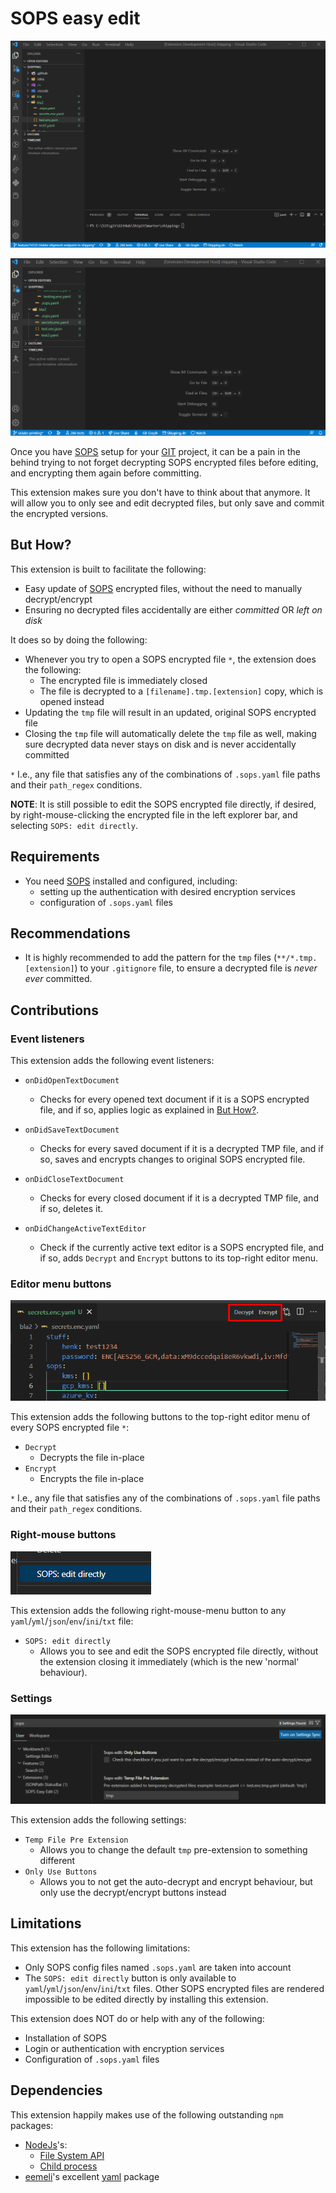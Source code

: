 # SOPS easy edit

![SOPS edit use gif](https://raw.githubusercontent.com/shipitsmarter/vscode-sops-edit/main/img/sops_edit_use_gif.gif)

![Decrypt Encrypt use gif](https://raw.githubusercontent.com/shipitsmarter/vscode-sops-edit/main/img/decrypt_encrypt_use_gif.gif)

Once you have [SOPS](https://github.com/mozilla/sops) setup for your [GIT](https://git-scm.com/) project, it can be a pain in the behind trying to not forget decrypting SOPS encrypted files before editing, and encrypting them again before committing.

This extension makes sure you don't have to think about that anymore. It will allow you to only see and edit decrypted files, but only save and commit the encrypted versions.

## But How?

This extension is built to facilitate the following:
- Easy update of [SOPS](https://github.com/mozilla/sops) encrypted files, without the need to manually decrypt/encrypt
- Ensuring no decrypted files accidentally are either _committed_ OR _left on disk_

It does so by doing the following:
- Whenever you try to open a SOPS encrypted file `*`, the extension does the following:
  - The encrypted file is immediately closed
  - The file is decrypted to a `[filename].tmp.[extension]` copy, which is opened instead
- Updating the `tmp` file will result in an updated, original SOPS encrypted file
- Closing the `tmp` file will automatically delete the `tmp` file as well, making sure decrypted data never stays on disk and is never accidentally committed

`*` I.e., any file that satisfies any of the combinations of `.sops.yaml` file paths and their `path_regex` conditions.

**NOTE**: It is still possible to edit the SOPS encrypted file directly, if desired, by right-mouse-clicking the encrypted file in the left explorer bar, and selecting `SOPS: edit directly`.

## Requirements
- You need [SOPS](https://github.com/mozilla/sops) installed and configured, including:
  - setting up the authentication with desired encryption services
  - configuration of `.sops.yaml` files

## Recommendations
- It is highly recommended to add the pattern for the `tmp` files (`**/*.tmp.[extension]`) to your `.gitignore` file, to ensure a decrypted file is *never ever* committed.

## Contributions

### Event listeners
This extension adds the following event listeners:
- `onDidOpenTextDocument` 
  - Checks for every opened text document if it is a SOPS encrypted file, and if so, applies logic as explained in [But How?](#but-how).

- `onDidSaveTextDocument`
  - Checks for every saved document if it is a decrypted TMP file, and if so, saves and encrypts changes to original SOPS encrypted file.

- `onDidCloseTextDocument`
  - Checks for every closed document if it is a decrypted TMP file, and if so, deletes it.
  
- `onDidChangeActiveTextEditor`
  - Check if the currently active text editor is a SOPS encrypted file, and if so, adds `Decrypt` and `Encrypt` buttons to its top-right editor menu.

### Editor menu buttons

![Decrypt encrypt](https://raw.githubusercontent.com/shipitsmarter/vscode-sops-edit/main/img/editor_decrypt_encrypt.png)

This extension adds the following buttons to the top-right editor menu of every SOPS encrypted file `*`:
- `Decrypt`
  - Decrypts the file in-place
- `Encrypt`
  - Encrypts the file in-place


`*` I.e., any file that satisfies any of the combinations of `.sops.yaml` file paths and their `path_regex` conditions.
### Right-mouse buttons

![Right-mouse-menu](https://raw.githubusercontent.com/shipitsmarter/vscode-sops-edit/main/img/sops_edit_directly.png)

This extension adds the following right-mouse-menu button to any `yaml`/`yml`/`json`/`env`/`ini`/`txt` file:

-  `SOPS: edit directly`
   - Allows you to see and edit the SOPS encrypted file directly, without the extension closing it immediately (which is the new 'normal' behaviour).

### Settings 

![Settings](https://raw.githubusercontent.com/shipitsmarter/vscode-sops-edit/main/img/settings.png)

This extension adds the following settings:

- `Temp File Pre Extension`
  - Allows you to change the default `tmp` pre-extension to something different
- `Only Use Buttons`
  - Allows you to not get the auto-decrypt and encrypt behaviour, but only use the decrypt/encrypt buttons instead


## Limitations
This extension has the following limitations:
- Only SOPS config files named `.sops.yaml` are taken into account
- The `SOPS: edit directly` button is only available to `yaml`/`yml`/`json`/`env`/`ini`/`txt` files. Other SOPS encrypted files are rendered impossible to be edited directly by installing this extension.

This extension does NOT do or help with any of the following:
- Installation of SOPS
- Login or authentication with encryption services
- Configuration of `.sops.yaml` files

## Dependencies
This extension happily makes use of the following outstanding `npm` packages:
- [NodeJs](https://nodejs.org/en/)'s:
  - [File System API](https://nodejs.org/api/fs.html)
  - [Child process](https://nodejs.org/api/child_process.html)
- [eemeli](https://www.npmjs.com/~eemeli)'s excellent [yaml](https://www.npmjs.com/package/yaml) package